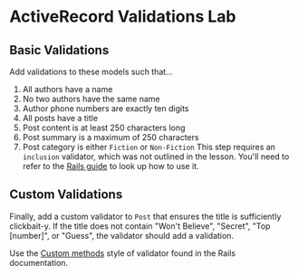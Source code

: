 # ActiveRecord Validations Lab

## Basic Validations

Add validations to these models such that...

1. All authors have a name
1. No two authors have the same name
1. Author phone numbers are exactly ten digits
1. All posts have a title
1. Post content is at least 250 characters long
1. Post summary is a maximum of 250 characters
1. Post category is either `Fiction` or `Non-Fiction`
   This step requires an `inclusion` validator, which was not outlined in the
   lesson. You'll need to refer to the [Rails guide][ar_validations] to look
   up how to use it.

## Custom Validations

Finally, add a custom validator to `Post` that ensures the title is
sufficiently clickbait-y. If the title does not contain "Won't Believe",
"Secret", "Top [number]", or "Guess", the validator should add a validation.

Use the [Custom methods][cm] style of validator found in the Rails documentation.

[ar_validations]: https://guides.rubyonrails.org/active_record_validations.html
[cm]: https://guides.rubyonrails.org/active_record_validations.html#custom-methods
